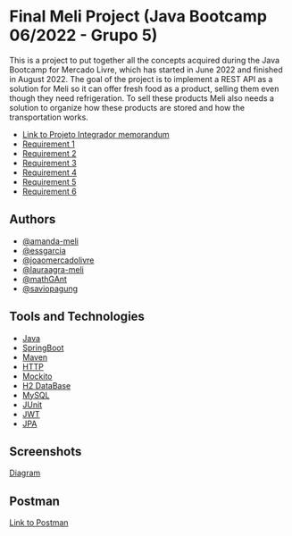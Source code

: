 
# Final Meli Project (Java Bootcamp 06/2022 - Grupo 5)

This is a project to put together all the concepts acquired during the Java Bootcamp for Mercado
Livre, which has started in June 2022 and finished in August 2022.
The goal of the project is to implement a REST API as a solution for Meli so it can
offer fresh food as a product, selling them even though they need refrigeration.
To sell these products Meli also needs a solution to organize how these products are stored and
how the transportation works.

- [Link to Projeto Integrador memorandum](https://drive.google.com/file/d/1j54ubGqgi4O8xLqCaKuPzNcmN3TuyHBE/view)
- [Requirement 1](https://drive.google.com/file/d/1wjBa1feck54UyKZxv6KTfLz0FKHap55L/view)
- [Requirement 2](https://drive.google.com/file/d/1ABPtL6KxW8HI_xTsA8wucW9rVT5KWDxJ/view)
- [Requirement 3](https://drive.google.com/file/d/12gmZVuzd1gMdSF2ZBgZfRqtueIANQkIV/view)
- [Requirement 4](https://drive.google.com/file/d/1SrnMYVTWpxL5HgHr5jArLyVDmf28fSKs/view)
- [Requirement 5](https://drive.google.com/file/d/1dBNsi0F46esQLiosD8GCjxmDn7cB_Gvu/view)
- [Requirement 6](https://drive.google.com/file/d/1yIORCyoLOG5TmyX-7O-K13e0q70NfwQx/view)

## Authors

- [@amanda-meli](https://github.com/amanda-meli)
- [@essgarcia](https://github.com/essgarcia)
- [@joaomercadolivre](https://github.com/joaomercadolivre)
- [@lauraagra-meli](https://github.com/lauraagra-meli)
- [@mathGAnt](https://github.com/mathGAnt)
- [@saviopagung](https://github.com/saviopagung)


## Tools and Technologies

- [Java](https://docs.oracle.com/en/java/)
- [SpringBoot](https://spring.io/projects/spring-boot)
- [Maven](https://maven.apache.org/guides/)
- [HTTP](https://devdocs.io/http/)
- [Mockito](https://site.mockito.org/)
- [H2 DataBase](https://www.h2database.com/html/main.html)
- [MySQL](https://dev.mysql.com/doc/)
- [JUnit](https://junit.org/junit5/docs/5.0.0/api/overview-summary.html)
- [JWT](https://jwt.io/introduction)
- [JPA](https://docs.spring.io/spring-data/jpa/docs/current/reference/html/)
## Screenshots

[Diagram](https://drive.google.com/file/d/1knh7MS-M7fL2VpYO9CWN1dKZvBQ13OSj/view?usp=sharing)


## Postman

[Link to Postman](https://go.postman.co/workspace/CodeFellas555~18835d57-821b-4b17-8915-d6cb97024355/collection/22620877-eb32a886-9c59-4cc3-9caa-c7ca3290c128?action=share&creator=21803236s)
